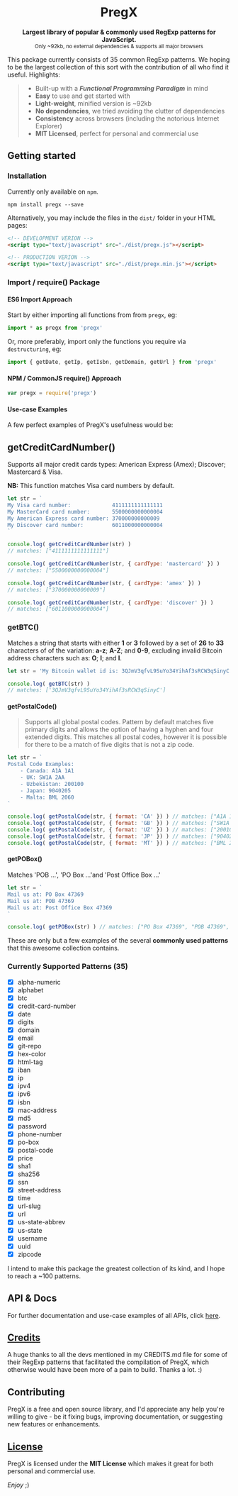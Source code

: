 
<h1 align="center">PregX</h1>

<p align="center">
	<strong>Largest library of popular &amp; commonly used RegExp patterns for JavaScript.</strong>
	<br>
	<small>Only ~92kb, no external dependencies &amp; supports all major browsers</small>
</p>

This package currently consists of 35 common RegExp patterns. We hoping to be the largest collection of this sort with the contribution of all who find it useful. Highlights:

> - Built-up with a ***Functional Programming Paradigm*** in mind
> - **Easy** to use and get started with
> - **Light-weight**, minified version is ~92kb
> - **No dependencies**, we tried avoiding the clutter of dependencies
> - **Consistency** across browsers (including the notorious Internet Explorer)
> - **MIT Licensed**, perfect for personal and commercial use

## Getting started
### Installation

Currently only available on `npm`.

```
npm install pregx --save
```

Alternatively, you may include the files in the `dist/` folder in your HTML pages:

```html
<!-- DEVELOPMENT VERION -->
<script type="text/javascript" src="./dist/pregx.js"></script>

<!-- PRODUCTION VERION -->
<script type="text/javascript" src="./dist/pregx.min.js"></script>
```

### Import / require() Package
#### ES6 Import Approach
Start by either importing all functions from from `pregx`, eg:

```javascript
import * as pregx from 'pregx'
```

Or, more preferably, import only the functions you require via `destructuring`, eg:

```javascript
import { getDate, getIp, getIsbn, getDomain, getUrl } from 'pregx'
```

#### NPM / CommonJS require() Approach

```javascript
var pregx = require('pregx')
```

#### Use-case Examples

A few perfect examples of PregX's usefulness would be:

## getCreditCardNumber()
Supports all major credit cards types: American Express (Amex); Discover; Mastercard &amp; Visa.

**NB:** This function matches Visa card numbers by default.
```javascript
let str = `
My Visa card number: 			 4111111111111111
My MasterCard card number: 		 5500000000000004
My American Express card number: 370000000000009
My Discover card number: 		 6011000000000004
`

console.log( getCreditCardNumber(str) )
// matches: ["4111111111111111"]

console.log( getCreditCardNumber(str, { cardType: 'mastercard' }) )
// matches: ["5500000000000004"]

console.log( getCreditCardNumber(str, { cardType: 'amex' }) )
// matches: ["370000000000009"]

console.log( getCreditCardNumber(str, { cardType: 'discover' }) )
// matches: ["6011000000000004"]
```

### getBTC()
Matches a string that starts with either **1** or **3** followed by a set of **26** to **33** characters of of the variation: **a-z**; **A-Z**; and **0-9**, excluding invalid Bitcoin address characters such as: **O**; **I**; and **l**.
```javascript
let str = 'My Bitcoin wallet id is: 3QJmV3qfvL9SuYo34YihAf3sRCW3qSinyC'

console.log( getBTC(str) )
// matches: ['3QJmV3qfvL9SuYo34YihAf3sRCW3qSinyC']
```

#### getPostalCode()
> Supports all global postal codes. Pattern by default matches five primary digits and allows the option of having a hyphen and four extended digits. This matches all postal codes, however it is possible for there to be a match of five digits that is not a zip code.
```javascript
let str = `
Postal Code Examples:
	- Canada: A1A 1A1
	- UK: SW1A 2AA
	- Uzbekistan: 200100
	- Japan: 9040205
	- Malta: BML 2060
`

console.log( getPostalCode(str, { format: 'CA' }) ) // matches: ["A1A 1A1"]
console.log( getPostalCode(str, { format: 'GB' }) ) // matches: ["SW1A 2AA"]
console.log( getPostalCode(str, { format: 'UZ' }) ) // matches: ["200100"]
console.log( getPostalCode(str, { format: 'JP' }) ) // matches: ["9040205"]
console.log( getPostalCode(str, { format: 'MT' }) ) // matches: ["BML 206"]
```

#### getPOBox()
Matches 'POB ...', 'PO Box ...'and 'Post Office Box ...'
```javascript
let str = `
Mail us at: PO Box 47369
Mail us at: POB 47369
Mail us at: Post Office Box 47369
`

console.log( getPOBox(str) ) // matches: ["PO Box 47369", "POB 47369", "Post Office Box 47369"]
```

These are only but a few examples of the several **commonly used patterns** that this awesome collection contains.

### Currently Supported Patterns (35)

- [X] alpha-numeric
- [X] alphabet
- [X] btc
- [X] credit-card-number
- [X] date
- [X] digits
- [X] domain
- [X] email
- [X] git-repo
- [X] hex-color
- [X] html-tag
- [X] iban
- [X] ip
- [X] ipv4
- [X] ipv6
- [X] isbn
- [X] mac-address
- [X] md5
- [X] password
- [X] phone-number
- [X] po-box
- [X] postal-code
- [X] price
- [X] sha1
- [X] sha256
- [X] ssn
- [X] street-address
- [X] time
- [X] url-slug
- [X] url
- [X] us-state-abbrev
- [X] us-state
- [X] username
- [X] uuid
- [X] zipcode

I intend to make this package the greatest collection of its kind, and I hope to reach a ~100 patterns.

## API &amp; Docs

For further documentation and use-case examples of all APIs, click [here](https://github.com/bukharim96/pregx/blob/master/docs/DOCUMENTATION.md).

## [Credits](https://github.com/bukharim96/pregx/blob/master/CREDITS.md)

A huge thanks to all the devs mentioned in my CREDITS.md file for some of their RegExp patterns that facilitated the compilation of PregX, which otherwise would have been more of a pain to build. Thanks a lot. :)

## Contributing

PregX is a free and open source library, and I'd appreciate any help you're willing to give - be it fixing bugs, improving documentation, or suggesting new features or enhancements.

## [License](https://github.com/bukharim96/pregx/blob/master/LICENSE)

PregX is licensed under the **MIT License** which makes it great for both personal and commercial use.

*Enjoy* ;)
